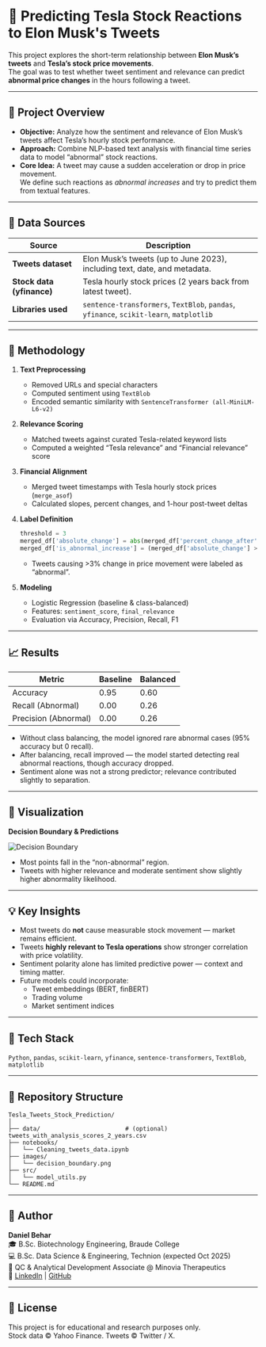 # 🧠 Predicting Tesla Stock Reactions to Elon Musk's Tweets

This project explores the short-term relationship between **Elon Musk’s tweets** and **Tesla’s stock price movements**.  
The goal was to test whether tweet sentiment and relevance can predict **abnormal price changes** in the hours following a tweet.

---

## 🚀 Project Overview

- **Objective:** Analyze how the sentiment and relevance of Elon Musk’s tweets affect Tesla’s hourly stock performance.  
- **Approach:** Combine NLP-based text analysis with financial time series data to model “abnormal” stock reactions.  
- **Core Idea:** A tweet may cause a sudden acceleration or drop in price movement.  
  We define such reactions as *abnormal increases* and try to predict them from textual features.

---

## 🧩 Data Sources

| Source | Description |
|--------|--------------|
| **Tweets dataset** | Elon Musk’s tweets (up to June 2023), including text, date, and metadata. |
| **Stock data (yfinance)** | Tesla hourly stock prices (2 years back from latest tweet). |
| **Libraries used** | `sentence-transformers`, `TextBlob`, `pandas`, `yfinance`, `scikit-learn`, `matplotlib` |

---

## 🧠 Methodology

1. **Text Preprocessing**
   - Removed URLs and special characters  
   - Computed sentiment using `TextBlob`  
   - Encoded semantic similarity with `SentenceTransformer (all-MiniLM-L6-v2)`  

2. **Relevance Scoring**
   - Matched tweets against curated Tesla-related keyword lists  
   - Computed a weighted “Tesla relevance” and “Financial relevance” score  

3. **Financial Alignment**
   - Merged tweet timestamps with Tesla hourly stock prices (`merge_asof`)  
   - Calculated slopes, percent changes, and 1-hour post-tweet deltas  

4. **Label Definition**
   ```python
   threshold = 3
   merged_df['absolute_change'] = abs(merged_df['percent_change_after'] - merged_df['percent_change_before'])
   merged_df['is_abnormal_increase'] = (merged_df['absolute_change'] > threshold).astype(int)
   ```
   - Tweets causing >3% change in price movement were labeled as “abnormal”.

5. **Modeling**
   - Logistic Regression (baseline & class-balanced)  
   - Features: `sentiment_score`, `final_relevance`  
   - Evaluation via Accuracy, Precision, Recall, F1  

---

## 📈 Results

| Metric | Baseline | Balanced |
|--------|-----------|-----------|
| Accuracy | 0.95 | 0.60 |
| Recall (Abnormal) | 0.00 | 0.26 |
| Precision (Abnormal) | 0.00 | 0.26 |

- Without class balancing, the model ignored rare abnormal cases (95% accuracy but 0 recall).  
- After balancing, recall improved — the model started detecting real abnormal reactions, though accuracy dropped.  
- Sentiment alone was not a strong predictor; relevance contributed slightly to separation.

---

## 🎨 Visualization

**Decision Boundary & Predictions**

![Decision Boundary](images/decision_boundary.png)

- Most points fall in the “non-abnormal” region.  
- Tweets with higher relevance and moderate sentiment show slightly higher abnormality likelihood.

---

## 💡 Key Insights

- Most tweets do **not** cause measurable stock movement — market remains efficient.  
- Tweets **highly relevant to Tesla operations** show stronger correlation with price volatility.  
- Sentiment polarity alone has limited predictive power — context and timing matter.  
- Future models could incorporate:
  - Tweet embeddings (BERT, finBERT)
  - Trading volume
  - Market sentiment indices

---

## 🧰 Tech Stack

`Python`, `pandas`, `scikit-learn`, `yfinance`, `sentence-transformers`, `TextBlob`, `matplotlib`

---

## 📂 Repository Structure

```
Tesla_Tweets_Stock_Prediction/
│
├── data/                        # (optional) tweets_with_analysis_scores_2_years.csv
├── notebooks/
│   └── Cleaning_tweets_data.ipynb
├── images/
│   └── decision_boundary.png
├── src/
│   └── model_utils.py
└── README.md
```

---

## 👤 Author

**Daniel Behar**  
🎓 B.Sc. Biotechnology Engineering, Braude College  
💻 B.Sc. Data Science & Engineering, Technion (expected Oct 2025)  
📍 QC & Analytical Development Associate @ Minovia Therapeutics  
🔗 [LinkedIn](https://linkedin.com/in/daniel-behar) | [GitHub](https://github.com/danielbehar)

---

## 📜 License

This project is for educational and research purposes only.  
Stock data © Yahoo Finance. Tweets © Twitter / X.
